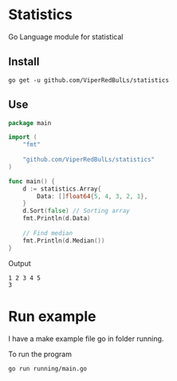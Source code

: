 # Statistics

Go Language module for statistical

## Install
```
go get -u github.com/ViperRedBulLs/statistics
```

## Use
```go
package main

import (
    "fmt"
    
    "github.com/ViperRedBulLs/statistics"
)

func main() {
    d := statistics.Array{
		Data: []float64{5, 4, 3, 2, 1},
    }
	d.Sort(false) // Sorting array
	fmt.Println(d.Data)
	
	// Find median
	fmt.Println(d.Median())
}
```
Output
```
1 2 3 4 5
3
```

# Run example

I have a make example file go in folder running.

To run the program
```bash
go run running/main.go
```